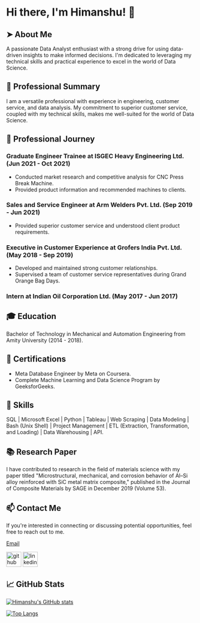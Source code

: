 # Hi there, I'm Himanshu! 🙏

## ➤ About Me

A passionate Data Analyst enthusiast with a strong drive for using data-driven insights to make informed decisions. I'm dedicated to leveraging my technical skills and practical experience to excel in the world of Data Science.

## 🌟 Professional Summary

I am a versatile professional with experience in engineering, customer service, and data analysis. My commitment to superior customer service, coupled with my technical skills, makes me well-suited for the world of Data Science.

## 💼 Professional Journey

### Graduate Engineer Trainee at ISGEC Heavy Engineering Ltd. (Jun 2021 - Oct 2021)

- Conducted market research and competitive analysis for CNC Press Break Machine.
- Provided product information and recommended machines to clients.

### Sales and Service Engineer at Arm Welders Pvt. Ltd. (Sep 2019 - Jun 2021)

- Provided superior customer service and understood client product requirements.

### Executive in Customer Experience at Grofers India Pvt. Ltd. (May 2018 - Sep 2019)

- Developed and maintained strong customer relationships.
- Supervised a team of customer service representatives during Grand Orange Bag Days.

### Intern at Indian Oil Corporation Ltd. (May 2017 - Jun 2017)

## 🎓 Education

Bachelor of Technology in Mechanical and Automation Engineering from Amity University (2014 - 2018).

## 📜 Certifications

- Meta Database Engineer by Meta on Coursera.
- Complete Machine Learning and Data Science Program by GeeksforGeeks.

## 🚀 Skills

SQL | Microsoft Excel | Python | Tableau | Web Scraping | Data Modeling | Bash (Unix Shell) | Project Management | ETL (Extraction, Transformation, and Loading) | Data Warehousing | API.

## 📚 Research Paper

I have contributed to research in the field of materials science with my paper titled "Microstructural, mechanical, and corrosion behavior of Al–Si alloy reinforced with SiC metal matrix composite," published in the Journal of Composite Materials by SAGE in December 2019 (Volume 53).

## 📫 Contact Me

If you're interested in connecting or discussing potential opportunities, feel free to reach out to me.

[Email](mailto:4488himanshu@gmail.com)

[<img src='https://cdn.jsdelivr.net/npm/simple-icons@3.0.1/icons/github.svg' alt='github' height='40'>](https://github.com/himanshu1295) [<img src='https://cdn.jsdelivr.net/npm/simple-icons@3.0.1/icons/linkedin.svg' alt='linkedin' height='40'>](https://www.linkedin.com/in/vashisth12/)

## 📈 GitHub Stats

[![Himanshu's GitHub stats](https://github-readme-stats.vercel.app/api?username=himanshu1295)](https://github.com/himanshu1295/github-readme-stats)

[![Top Langs](https://github-readme-stats.vercel.app/api/top-langs/?username=himanshu1295&layout=compact)](https://github.com/himanshu1295)



<!--
**himanshu1295/himanshu1295** is a ✨ _special_ ✨ repository because its `README.md` (this file) appears on your GitHub profile.

Here are some ideas to get you started:

- 🔭 I’m currently working on ...
- 🌱 I’m currently learning ...
- 👯 I’m looking to collaborate on ...
- 🤔 I’m looking for help with ...
- 💬 Ask me about ...
- 📫 How to reach me: ...
- 😄 Pronouns: ...
- ⚡ Fun fact: ...
-->
